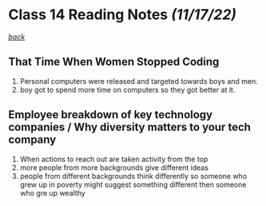 # Class 14 Reading Notes *(11/17/22)*

[*back*](../README.md)

## That Time When Women Stopped Coding

1. Personal computers were released and targeted towards boys and men.
2. boy got to spend more time on computers so they got better at it.

## Employee breakdown of key technology companies / Why diversity matters to your tech company

1. When actions to reach out are taken activity from the top
2. more people from more backgrounds give different ideas
3. people from different backgrounds think differently so someone who grew up in poverty might suggest something different then someone who gre up wealthy

